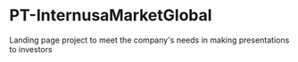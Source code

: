# PT-InternusaMarketGlobal
 Landing page project to meet the company's needs in making presentations to investors
